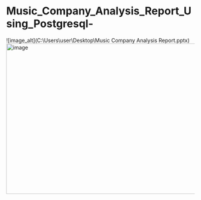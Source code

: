 # Music_Company_Analysis_Report_Using_Postgresql-
![image_alt](C:\Users\user\Desktop\Music Company Analysis Report.pptx)
<img width="869" height="402" alt="image" src="https://github.com/user-attachments/assets/81f69cfe-3ccb-4fe9-a4dd-86273d25d6bb" />
